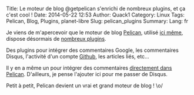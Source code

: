 Title: Le moteur de blog @getpelican s'enrichi de nombreux plugins, et ça c'est cool !
Date: 2014-05-22 12:53
Author: Quack1
Category: Linux
Tags: Pelican, Blog, Plugins, planet-libre
Slug: pelican_plugins
Summary: 
Lang: fr

Je viens de m'apercevoir que le moteur de blog [Pelican](http://blog.getpelican.com), utilisé [ici même]({filename}/blog_v3.md), dispose désormais de [nombreux plugins](https://github.com/getpelican/pelican-plugins).

Des plugins pour intégrer des commentaires Google, les commentaires Disqus, l'activité d'un compte [Github](https://github.com/quack1), les articles liés, etc...

Il y en a même un pour intégrer des commentaires [directement dans Pelican](https://github.com/getpelican/pelican-plugins/tree/master/pelican_comment_system). D'ailleurs, je pense l'ajouter ici pour me passer de Disqus.

Petit à petit, Pelican devient un vrai et grand moteur de blog ! \o/